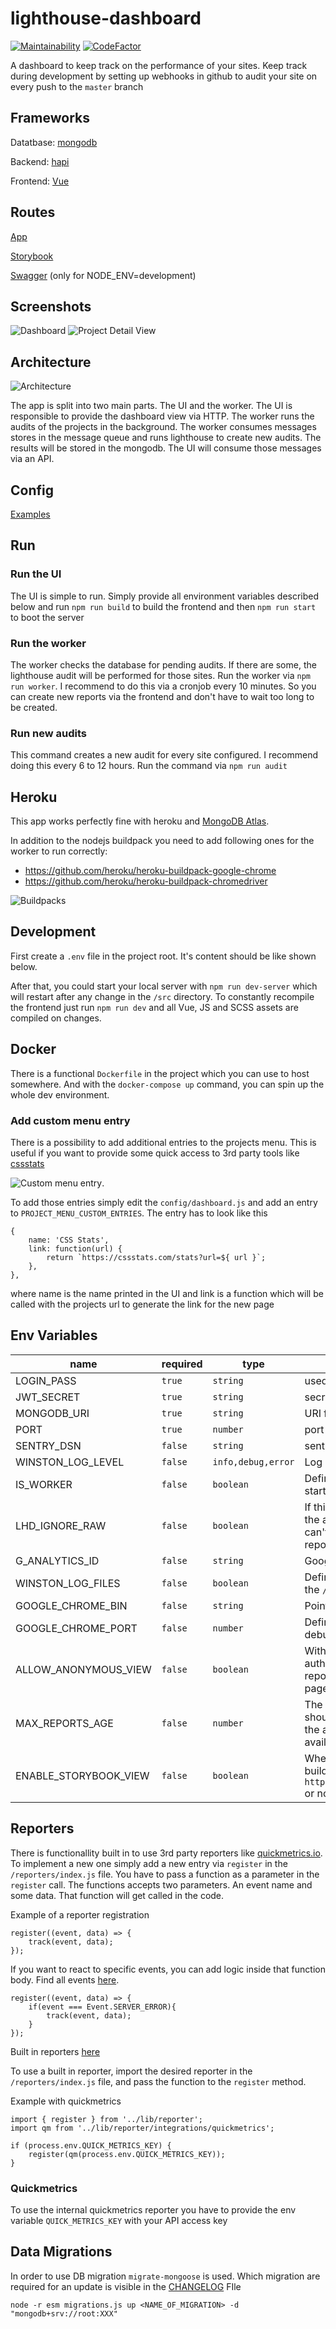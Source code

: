 # lighthouse-dashboard
[![Maintainability](https://api.codeclimate.com/v1/badges/ab19b9e057a07543d801/maintainability)](https://codeclimate.com/github/lighthouse-dashboard/lighthouse-dashboard/maintainability)
[![CodeFactor](https://www.codefactor.io/repository/github/lighthouse-dashboard/lighthouse-dashboard/badge)](https://www.codefactor.io/repository/github/lighthouse-dashboard/lighthouse-dashboard)


A dashboard to keep track on the performance of your sites. Keep track during development by setting up webhooks
in github to audit your site on every push to the `master` branch

## Frameworks
Datatbase: [mongodb](https://www.mongodb.com/)

Backend: [hapi](https://hapi.dev/)

Frontend: [Vue](https://vuejs.org/)

## Routes

[App](http://0.0.0.0:4000)

[Storybook](http://localhost:4000/storybook/index.html)

[Swagger](http://0.0.0.0:4000/documentation) (only for NODE_ENV=development)

## Screenshots
![Dashboard](doc/assets/dashboard.png)
![Project Detail View](doc/assets/project.png)

## Architecture

![Architecture](doc/assets/lhd_arch.png)

The app is split into two main parts. The UI and the worker.
The UI is responsible to provide the dashboard view via HTTP. The worker runs the audits of the projects in the background.
The worker consumes messages stores in the message queue and runs lighthouse to create new audits. The results will be 
stored in the mongodb. The UI will consume those messages via an API.

## Config
[Examples](doc/CONFIG.md)

## Run

### Run the UI
The UI is simple to run. Simply provide all environment variables described below and run `npm run build` to build the frontend
 and then `npm run start` to boot the server
 
### Run the worker
The worker checks the database for pending audits. If there are some, the lighthouse audit will be performed for those sites. 
Run the worker via `npm run worker`. I recommend to do this via a cronjob every 10 minutes.
So you can create new reports via the frontend and don't have to wait too long to be created.

### Run new audits
This command creates a new audit for every site configured. I recommend doing this every 6 to 12 hours.
Run the command via `npm run audit`


## Heroku
This app works perfectly fine with heroku and [MongoDB Atlas](https://www.mongodb.com/cloud/atlas/lp/try2).

In addition to the nodejs buildpack you need to add following ones for the worker to run correctly:
- https://github.com/heroku/heroku-buildpack-google-chrome
- https://github.com/heroku/heroku-buildpack-chromedriver

![Buildpacks](doc/assets/buildpacks.png)


## Development
First create a `.env` file in the project root.
It's content should be like shown below.

After that, you could start your local server with 
`npm run dev-server` which will restart after any change in the `/src` directory.
To constantly recompile the frontend just run `npm run dev` and all Vue, JS and SCSS assets are compiled
on changes.

## Docker
There is a functional `Dockerfile` in the project which you can use to host somewhere.
And with the `docker-compose up` command, you can spin up the whole dev environment.

### Add custom menu entry
There is a possibility to add additional entries to the projects menu. This is useful
if you want to provide some quick access to 3rd party tools like [cssstats](https://cssstats.com/)

![Custom menu entry](./doc/assets/custom_menu.png).

To add those entries simply edit the `config/dashboard.js` and add an entry to `PROJECT_MENU_CUSTOM_ENTRIES`.
The entry has to look like this 

    {
        name: 'CSS Stats',
        link: function(url) {
            return `https://cssstats.com/stats?url=${ url }`;
        },
    },
    
where name is the name printed in the UI and link is a function which will be called
with the projects url to generate the link for the new page

## Env Variables

name | required | type | description | example
---|---|---|---|---
LOGIN_PASS | `true` | `string` | used for login | foobar
JWT_SECRET | `true`| `string` | secret used for the jwt token | asdf123 
MONGODB_URI | `true` | `string` | URI for the DB connection | mongodb://admin:admin@database:27017/auditreports
PORT |  `true` | `number` | port number| 5000
SENTRY_DSN | `false` | `string` | sentry DSN string | https://776d9de9782447ae87ffbcc03d24f6ad@sentry.io/1890421
WINSTON_LOG_LEVEL | `false` | `info,debug,error` | Log level for the winston logger | info
IS_WORKER | `false` |`boolean` | Define if the worker should be started or the server | true
LHD_IGNORE_RAW |`false` | `boolean` | If this is defined, raw data from the audit wont be saved. You can't inspect the HTML of that report | false
G_ANALYTICS_ID | `false` |`string` | Google Analytics ID for tracking | `GA-XXXXX-X`
WINSTON_LOG_FILES |`false` | `boolean` | Define if logs should be stored in the `/logs` folder | `true`
GOOGLE_CHROME_BIN | `false` |`string` | Point to the chromium binary | is set by the buildpack
GOOGLE_CHROME_PORT |`false` | `number` | Define the port used for remote debugging | `9222`
ALLOW_ANONYMOUS_VIEW |`false` | `boolean` | With this flag, you can allow not authenticated user to browse reports which are linked to a page wich is marked `public`| `true`
MAX_REPORTS_AGE |`false` | `number` | The amount of days a Raw report should be stored. Depends on the amount of storage you have available| `7`
ENABLE_STORYBOOK_VIEW |`false` | `boolean` | Whether to expose the storybook build in `http://localhost:4000/storybook` or not| `true`

## Reporters
There is functionallity built in to use 3rd party reporters like [quickmetrics.io](https://quickmetrics.io/).
To implement a new one simply add a new entry via `register` in the `/reporters/index.js` file.
You have to pass a function as a parameter in the `register` call. The functions 
accepts two parameters. An event name and some data. That function will get called 
in the code. 

Example of a reporter registration

    register((event, data) => {
        track(event, data);
    });


If you want to react to specific events, you can add logic inside that function body.
Find all events [here](/lib/reporter/Events.js).

    register((event, data) => {
        if(event === Event.SERVER_ERROR){
            track(event, data);
        }
    });

Built in reporters [here](/lib/reporter/integrations)

To use a built in reporter, import the desired reporter in the `/reporters/index.js` file, and 
pass the function to the `register` method.

Example with quickmetrics

    import { register } from '../lib/reporter';
    import qm from '../lib/reporter/integrations/quickmetrics';
    
    if (process.env.QUICK_METRICS_KEY) {
        register(qm(process.env.QUICK_METRICS_KEY));
    }

### Quickmetrics
To use the internal quickmetrics reporter you have to provide the env variable
`QUICK_METRICS_KEY` with your API access key 

## Data Migrations

In order to use DB migration `migrate-mongoose` is used. Which migration are required for an update is visible in the [CHANGELOG](./CHANGELOG.md) FIle

    node -r esm migrations.js up <NAME_OF_MIGRATION> -d "mongodb+srv://root:XXX"
